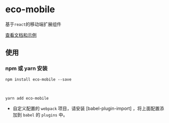 # eco-mobile

基于`react`的移动端扩展组件

[查看文档和示例][site]

## 使用

### npm 或 yarn 安装

```shell
npm install eco-mobile --save
```

<br />

```shell
yarn add eco-mobile
```

- 自定义配置的 `webpack` 项目，请安装 [babel-plugin-import] ，将上面配置添加到 `babel` 的 `plugins` 中。

[site]: https://yicoding.github.io/eco-mobile
[doly]: https://www.npmjs.com/package/doly-cli
[umi]: https://umijs.org/zh-CN
